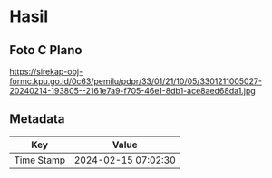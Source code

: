# Hasil

## Foto C Plano

https://sirekap-obj-formc.kpu.go.id/0c63/pemilu/pdpr/33/01/21/10/05/3301211005027-20240214-193805--2161e7a9-f705-46e1-8db1-ace8aed68da1.jpg


## Metadata

| Key        | Value               |
| ---------- | ------------------- |
| Time Stamp | 2024-02-15 07:02:30 |



